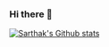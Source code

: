 ### Hi there 👋

<!--
**mostlypanda/mostlypanda** is a ✨ _special_ ✨ repository because its `README.md` (this file) appears on your GitHub profile.

Here are some ideas to get you started:

- 🔭 I’m currently working on ...
- 🌱 I’m currently learning ...
- 👯 I’m looking to collaborate on ...
- 🤔 I’m looking for help with ...
- 💬 Ask me about ...
- 📫 How to reach me: ...
- 😄 Pronouns: ...
- ⚡ Fun fact: ...
-->
[![Sarthak's Github stats](https://github-readme-stats.vercel.app/api?username=mostlypanda)](https://github.com/mostlypanda/github-readme-stats)
